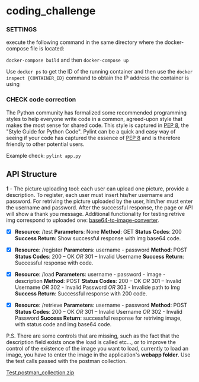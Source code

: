 # coding_challenge

### SETTINGS

execute the following command in the same directory where the docker-compose file is located:

`docker-compose build` and then `docker-compose up`

Use `docker ps` to get the ID of the running container and then use the `docker inspect {CONTAINER_ID}` command to obtain the IP address the container is using

### CHECK code correction

The Python community has formalized some recommended programming styles to help everyone write code in a common, agreed-upon style that makes the most sense for shared code. This style is captured in [PEP 8](https://peps.python.org/pep-0008/), the "Style Guide for Python Code". Pylint can be a quick and easy way of seeing if your code has captured the essence of [PEP 8](https://peps.python.org/pep-0008/) and is therefore friendly to other potential users.

Example check: `pylint app.py`

##  API Structure

**1** - The picture uploading tool: each user can upload one picture, provide a description. To register, each user must insert his/her username and password. For retriving the picture uploaded by the user, him/her must enter the username and password.
After the successful response, the page or API will show a thank you
message. Additional functionality for testing retrive img correspond to uploaded one: [base64-to-image-converter](https://codebeautify.org/base64-to-image-converter).
- [X] **Resource**: /test	**Parameters**: None **Method**: GET	**Status Codes**: 200  **Success Return**: Show successful response with img base64 code.
- [X] **Resource**: /register	**Parameters**: username - password **Method**: POST	**Status Codes**: 200 – OK _OR_ 301 – Invalid Username  **Success Return**: Successful response with code.
- [X] **Resource**: /load	**Parameters**: username - password - image - description	**Method**: POST	**Status Codes**: 200 – OK _OR_ 301 – Invalid Username _OR_ 302 - Invalid Password _OR_ 303 - Invalide path to Img **Success Return**: Successful response with 200 code.
- [X] **Resource**: /retrieve	**Parameters**: username - password **Method**: POST	**Status Codes**: 200 – OK _OR_ 301 – Invalid Username _OR_ 302 - Invalid Password  **Success Return**: successful response for retriving image, with status code and img base64 code.


P.S.
There are some controls that are missing, such as the fact that the description field exists once the load is called etc..., or to improve the control of the existence of the image you want to load, currently to load an image, you have to enter the image in the application's **webapp folder**. Use the test calls passed with the postman collection.


[Test.postman_collection.zip](https://github.com/smeneguz/coding_challenge/files/9052509/Test.postman_collection.zip)
